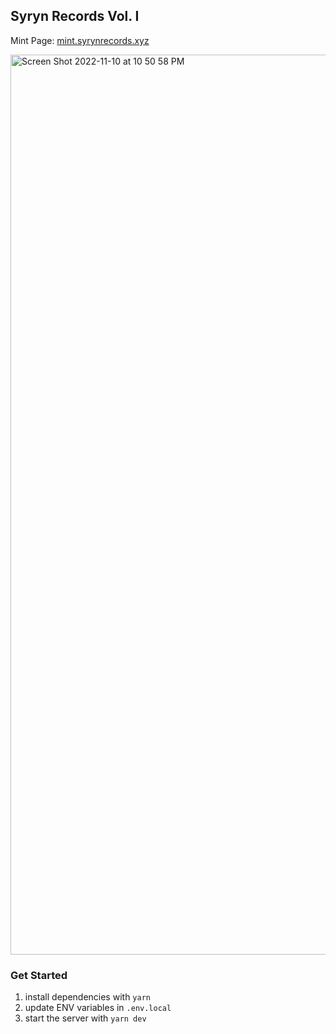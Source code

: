 ## Syryn Records Vol. I

Mint Page: [mint.syrynrecords.xyz](https://mint.syrynrecords.xyz/)

<img width="1440" alt="Screen Shot 2022-11-10 at 10 50 58 PM" src="https://user-images.githubusercontent.com/23249402/201244845-1df8fb1b-1319-4aa0-b9a7-cde99f901c69.png">


### Get Started

1. install dependencies with `yarn`
2. update ENV variables in `.env.local`
3. start the server with `yarn dev`
